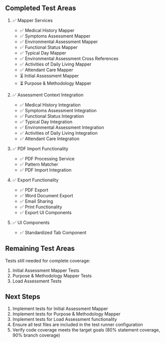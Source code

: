 ## Completed Test Areas

1. ✅ Mapper Services
   - ✅ Medical History Mapper
   - ✅ Symptoms Assessment Mapper
   - ✅ Environmental Assessment Mapper
   - ✅ Functional Status Mapper
   - ✅ Typical Day Mapper
   - ✅ Environmental Assessment Cross References
   - ✅ Activities of Daily Living Mapper
   - ✅ Attendant Care Mapper
   - ⏳ Initial Assessment Mapper
   - ⏳ Purpose & Methodology Mapper

2. ✅ Assessment Context Integration
   - ✅ Medical History Integration
   - ✅ Symptoms Assessment Integration
   - ✅ Functional Status Integration
   - ✅ Typical Day Integration
   - ✅ Environmental Assessment Integration
   - ✅ Activities of Daily Living Integration
   - ✅ Attendant Care Integration

3. ✅ PDF Import Functionality
   - ✅ PDF Processing Service
   - ✅ Pattern Matcher
   - ✅ PDF Import Integration

4. ✅ Export Functionality
   - ✅ PDF Export
   - ✅ Word Document Export
   - ✅ Email Sharing
   - ✅ Print Functionality
   - ✅ Export UI Components

5. ✅ UI Components
   - ✅ Standardized Tab Component

## Remaining Test Areas

Tests still needed for complete coverage:

1. Initial Assessment Mapper Tests
2. Purpose & Methodology Mapper Tests
3. Load Assessment Tests

## Next Steps

1. Implement tests for Initial Assessment Mapper
2. Implement tests for Purpose & Methodology Mapper
3. Implement tests for Load Assessment functionality
4. Ensure all test files are included in the test runner configuration
5. Verify code coverage meets the target goals (80% statement coverage, 90% branch coverage)
